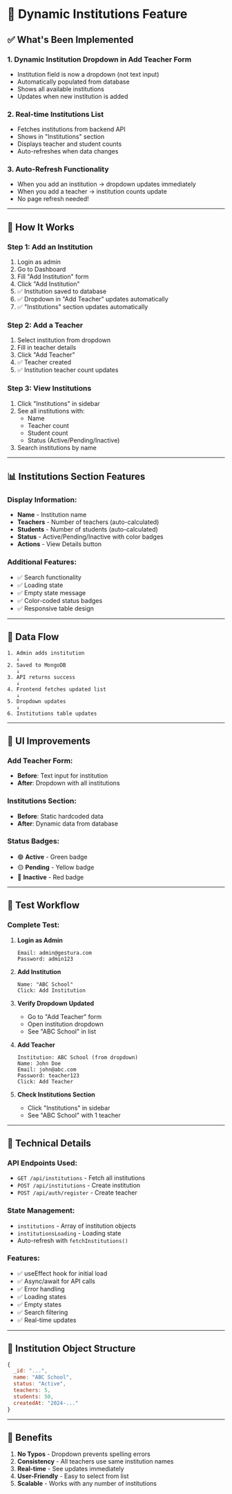 # 🏫 Dynamic Institutions Feature

## ✅ What's Been Implemented

### 1. **Dynamic Institution Dropdown in Add Teacher Form**
- Institution field is now a dropdown (not text input)
- Automatically populated from database
- Shows all available institutions
- Updates when new institution is added

### 2. **Real-time Institutions List**
- Fetches institutions from backend API
- Shows in "Institutions" section
- Displays teacher and student counts
- Auto-refreshes when data changes

### 3. **Auto-Refresh Functionality**
- When you add an institution → dropdown updates immediately
- When you add a teacher → institution counts update
- No page refresh needed!

---

## 🎯 How It Works

### Step 1: Add an Institution
1. Login as admin
2. Go to Dashboard
3. Fill "Add Institution" form
4. Click "Add Institution"
5. ✅ Institution saved to database
6. ✅ Dropdown in "Add Teacher" updates automatically
7. ✅ "Institutions" section updates automatically

### Step 2: Add a Teacher
1. Select institution from dropdown
2. Fill in teacher details
3. Click "Add Teacher"
4. ✅ Teacher created
5. ✅ Institution teacher count updates

### Step 3: View Institutions
1. Click "Institutions" in sidebar
2. See all institutions with:
   - Name
   - Teacher count
   - Student count
   - Status (Active/Pending/Inactive)
3. Search institutions by name

---

## 📊 Institutions Section Features

### Display Information:
- **Name** - Institution name
- **Teachers** - Number of teachers (auto-calculated)
- **Students** - Number of students (auto-calculated)
- **Status** - Active/Pending/Inactive with color badges
- **Actions** - View Details button

### Additional Features:
- ✅ Search functionality
- ✅ Loading state
- ✅ Empty state message
- ✅ Color-coded status badges
- ✅ Responsive table design

---

## 🔄 Data Flow

```
1. Admin adds institution
   ↓
2. Saved to MongoDB
   ↓
3. API returns success
   ↓
4. Frontend fetches updated list
   ↓
5. Dropdown updates
   ↓
6. Institutions table updates
```

---

## 🎨 UI Improvements

### Add Teacher Form:
- **Before**: Text input for institution
- **After**: Dropdown with all institutions

### Institutions Section:
- **Before**: Static hardcoded data
- **After**: Dynamic data from database

### Status Badges:
- 🟢 **Active** - Green badge
- 🟡 **Pending** - Yellow badge
- 🔴 **Inactive** - Red badge

---

## 🧪 Test Workflow

### Complete Test:
1. **Login as Admin**
   ```
   Email: admin@gestura.com
   Password: admin123
   ```

2. **Add Institution**
   ```
   Name: "ABC School"
   Click: Add Institution
   ```

3. **Verify Dropdown Updated**
   - Go to "Add Teacher" form
   - Open institution dropdown
   - See "ABC School" in list

4. **Add Teacher**
   ```
   Institution: ABC School (from dropdown)
   Name: John Doe
   Email: john@abc.com
   Password: teacher123
   Click: Add Teacher
   ```

5. **Check Institutions Section**
   - Click "Institutions" in sidebar
   - See "ABC School" with 1 teacher

---

## 🔧 Technical Details

### API Endpoints Used:
- `GET /api/institutions` - Fetch all institutions
- `POST /api/institutions` - Create institution
- `POST /api/auth/register` - Create teacher

### State Management:
- `institutions` - Array of institution objects
- `institutionsLoading` - Loading state
- Auto-refresh with `fetchInstitutions()`

### Features:
- ✅ useEffect hook for initial load
- ✅ Async/await for API calls
- ✅ Error handling
- ✅ Loading states
- ✅ Empty states
- ✅ Search filtering
- ✅ Real-time updates

---

## 📝 Institution Object Structure

```javascript
{
  _id: "...",
  name: "ABC School",
  status: "Active",
  teachers: 5,
  students: 50,
  createdAt: "2024-..."
}
```

---

## 🎉 Benefits

1. **No Typos** - Dropdown prevents spelling errors
2. **Consistency** - All teachers use same institution names
3. **Real-time** - See updates immediately
4. **User-Friendly** - Easy to select from list
5. **Scalable** - Works with any number of institutions
